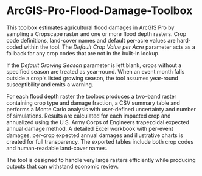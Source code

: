 # ArcGIS-Pro-Flood-Damage-Toolbox

This toolbox estimates agricultural flood damages in ArcGIS Pro by
sampling a Cropscape raster and one or more flood depth rasters. Crop
code definitions, land-cover names and default per-acre values are
hard-coded within the tool. The *Default Crop Value per Acre* parameter
acts as a fallback for any crop codes that are not in the built-in
lookup.

If the *Default Growing Season* parameter is left blank, crops without a
specified season are treated as year-round. When an event month falls
outside a crop's listed growing season, the tool assumes year-round
susceptibility and emits a warning.

For each flood depth raster the toolbox produces a two–band raster
containing crop type and damage fraction, a CSV summary table and
performs a Monte Carlo analysis with user-defined uncertainty and number
of simulations. Results are calculated for each impacted crop and
annualized using the U.S. Army Corps of Engineers trapezoidal expected
annual damage method. A detailed Excel workbook with per-event damages,
per-crop expected annual damages and illustrative charts is created for
full transparency. The exported tables include both crop codes and
human-readable land-cover names.

The tool is designed to handle very large rasters efficiently while
producing outputs that can withstand economic review.
